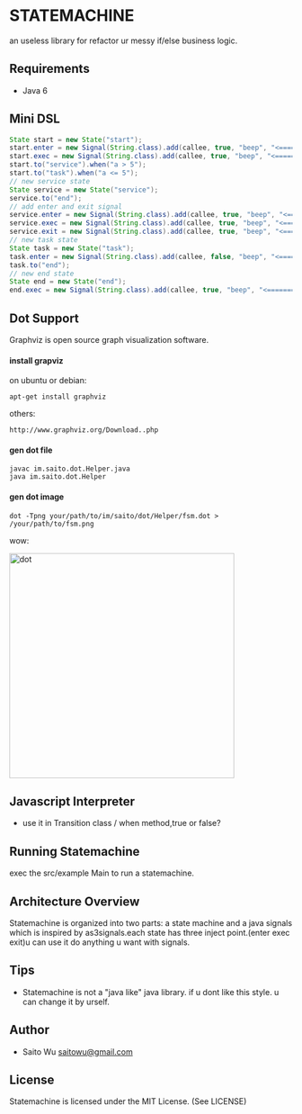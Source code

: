 STATEMACHINE
============

an useless library for refactor ur messy if/else business logic.

Requirements
------------

 * Java 6

Mini DSL
--------

```java
State start = new State("start");
start.enter = new Signal(String.class).add(callee, true, "beep", "<============= start enter helloWorld ===============>");
start.exec = new Signal(String.class).add(callee, true, "beep", "<============= i am in start state ===============>");
start.to("service").when("a > 5");
start.to("task").when("a <= 5");
// new service state
State service = new State("service");
service.to("end");
// add enter and exit signal
service.enter = new Signal(String.class).add(callee, true, "beep", "<============= service enter helloWorld ===============>");
service.exec = new Signal(String.class).add(callee, true, "beep", "<============= i am in service state ===============>");
service.exit = new Signal(String.class).add(callee, true, "beep", "<============= service exit byeWorld ===============>");
// new task state
State task = new State("task");
task.enter = new Signal(String.class).add(callee, false, "beep", "<============= task enter helloWorld ===============>");
task.to("end");
// new end state
State end = new State("end");
end.exec = new Signal(String.class).add(callee, true, "beep", "<============= i am in end state ===============>");
```

Dot Support
-----------

Graphviz is open source graph visualization software.

#### install grapviz

on ubuntu or debian:

    apt-get install graphviz 

others:

    http://www.graphviz.org/Download..php

#### gen dot file

    javac im.saito.dot.Helper.java
    java im.saito.dot.Helper

#### gen dot image

    dot -Tpng your/path/to/im/saito/dot/Helper/fsm.dot > /your/path/to/fsm.png

wow:

<img src="http://dl.iteye.com/upload/picture/pic/91595/bbb57a3f-6bb7-3a81-9586-539821d046cf.png" width="400" alt="dot" />

Javascript Interpreter
----------------------

 * use it in Transition class / when method,true or false?

Running Statemachine
--------------------

 exec the src/example Main to run a statemachine.

Architecture Overview
---------------------

Statemachine is organized into two parts: a state machine and a java signals which is inspired by as3signals.each state has three inject point.(enter exec exit)u can use it do anything u want with signals.

Tips
----

 * Statemachine is not a "java like" java library. if u dont like this style. u can change it by urself.

Author
------------

 * Saito Wu <saitowu@gmail.com>

License
-------

Statemachine is licensed under the MIT License. (See LICENSE)
